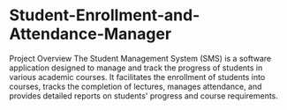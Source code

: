 # Student-Enrollment-and-Attendance-Manager

Project Overview
  The Student Management System (SMS) is a software application designed to manage and track the progress of students in various 
  academic courses. It facilitates the enrollment of students into courses, tracks the completion of lectures, manages attendance, and 
  provides detailed reports on students' progress and course requirements.
